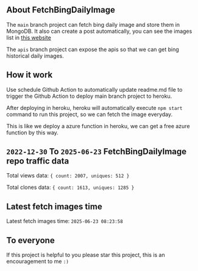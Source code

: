 ## About FetchBingDailyImage

The `main` branch project can fetch bing daily image and store them in MongoDB.
It also can create a post automatically, you can see the images list in [this website](https://oursalbum.netlify.app)

The `apis` branch project can expose the apis so that we can get bing historical daily images.

## How it work

Use schedule Github Action to automatically update readme.md file to trigger the Github Action to deploy main branch project to heroku.

After deploying in heroku, heroku will automatically execute `npm start` command to run this project, so we can fetch the image everyday.

This is like we deploy a azure function in heroku, we can get a free azure function by this way.

## `2022-12-30` To `2025-06-23` FetchBingDailyImage repo traffic data

Total views data: `{ count: 2007, uniques: 512 }`

Total clones data: `{ count: 1613, uniques: 1285 }`

## Latest fetch images time

Latest fetch images time: `2025-06-23 08:23:58`

## To everyone

If this project is helpful to you please star this project, this is an encouragement to me `:)`



